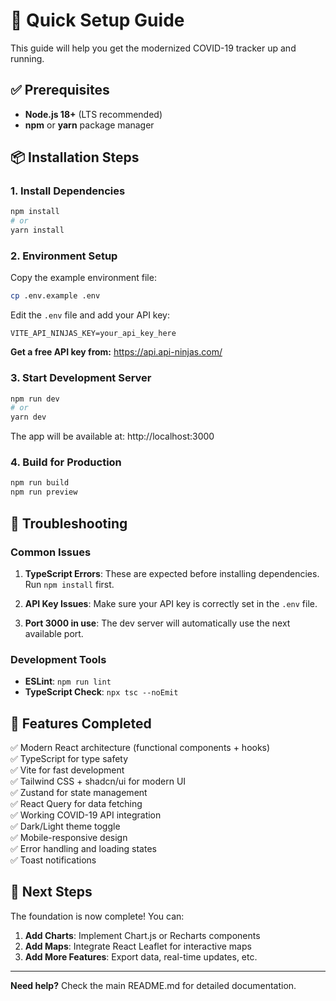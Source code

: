 # 🚀 Quick Setup Guide

This guide will help you get the modernized COVID-19 tracker up and running.

## ✅ Prerequisites

- **Node.js 18+** (LTS recommended)
- **npm** or **yarn** package manager

## 📦 Installation Steps

### 1. Install Dependencies

```bash
npm install
# or
yarn install
```

### 2. Environment Setup

Copy the example environment file:
```bash
cp .env.example .env
```

Edit the `.env` file and add your API key:
```env
VITE_API_NINJAS_KEY=your_api_key_here
```

**Get a free API key from:** https://api.api-ninjas.com/

### 3. Start Development Server

```bash
npm run dev
# or
yarn dev
```

The app will be available at: http://localhost:3000

### 4. Build for Production

```bash
npm run build
npm run preview
```

## 🔧 Troubleshooting

### Common Issues

1. **TypeScript Errors**: These are expected before installing dependencies. Run `npm install` first.

2. **API Key Issues**: Make sure your API key is correctly set in the `.env` file.

3. **Port 3000 in use**: The dev server will automatically use the next available port.

### Development Tools

- **ESLint**: `npm run lint`
- **TypeScript Check**: `npx tsc --noEmit`

## 📱 Features Completed

✅ Modern React architecture (functional components + hooks)  
✅ TypeScript for type safety  
✅ Vite for fast development  
✅ Tailwind CSS + shadcn/ui for modern UI  
✅ Zustand for state management  
✅ React Query for data fetching  
✅ Working COVID-19 API integration  
✅ Dark/Light theme toggle  
✅ Mobile-responsive design  
✅ Error handling and loading states  
✅ Toast notifications  

## 🚧 Next Steps

The foundation is now complete! You can:

1. **Add Charts**: Implement Chart.js or Recharts components
2. **Add Maps**: Integrate React Leaflet for interactive maps
3. **Add More Features**: Export data, real-time updates, etc.

---

**Need help?** Check the main README.md for detailed documentation. 